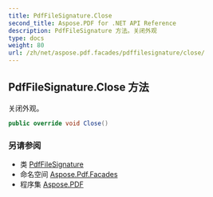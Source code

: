 ```yaml
---
title: PdfFileSignature.Close
second_title: Aspose.PDF for .NET API Reference
description: PdfFileSignature 方法。关闭外观
type: docs
weight: 80
url: /zh/net/aspose.pdf.facades/pdffilesignature/close/
---
```

## PdfFileSignature.Close 方法

关闭外观。

```csharp
public override void Close()
```

### 另请参阅

* 类 [PdfFileSignature](../)
* 命名空间 [Aspose.Pdf.Facades](../../../aspose.pdf.facades/)
* 程序集 [Aspose.PDF](../../../)